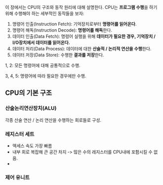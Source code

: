 이 장에서는 CPU의 구조와 동작 원리에 대해 설명한다. CPU는 **프로그램 수행**을 하기 위해 수행해야 하는 세부적인 동작들을 보자:

1. 명령어 인출(Instruction Fetch): 기억장치로부터 **명령어를 읽어온다**.
2. 명령어 해독(Instruction Decode): **명령어를 해독**한다.
3. 데이터 인출(Data Fetch): 명령어 실행을 위해 **데이터가 필요한 경우, 기억장치 / I/O장치에서 데이터를 읽어온다.**
4. 데이터 처리(Data Process): 데이터에 대한 **산술적 / 논리적 연산을 수행**한다.
5. 데이터 저장(Data Store): 수행한 **결과를 저장**한다.

1, 2: 모든 명령어에 대해 공통적으로 수행.

3, 4, 5: 명령어에 따라 필요한 경우에만 수행.

## CPU의 기본 구조

### 산술논리연산장치(ALU)

각종 산술 연산 / 논리 연산을 수행하는 회로들로 구성.

### 레지스터 세트

- 액세스 속도 가장 빠름
- 내부 회로 복잡해 큰 공간 차지 -> 많은 수의 레지스터를 CPU내에 포함시킬 수 없음.
- 

### 제어 유니트



